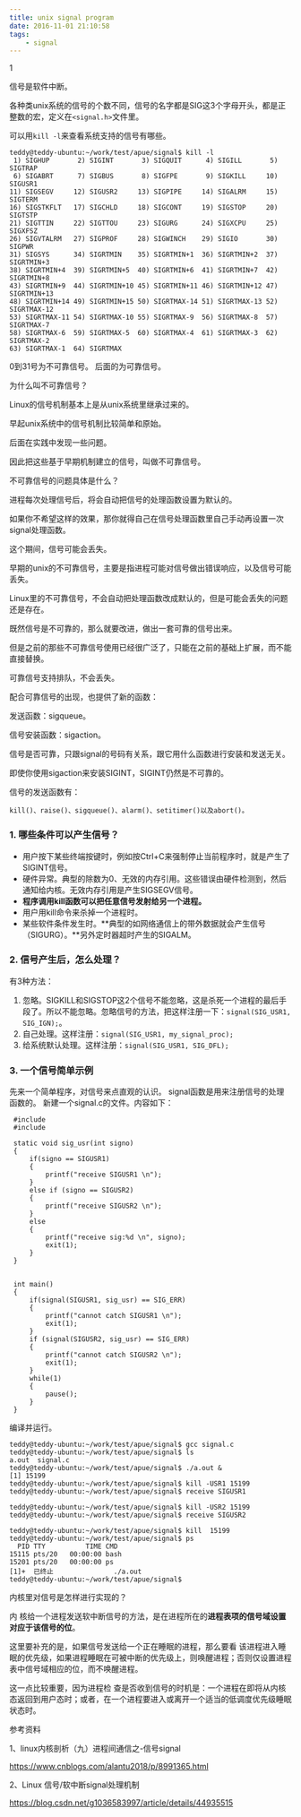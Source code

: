 ```yaml
---
title: unix signal program
date: 2016-11-01 21:10:58
tags:
	- signal
---
```

1

信号是软件中断。

各种类unix系统的信号的个数不同，信号的名字都是SIG这3个字母开头，都是正整数的宏，定义在`<signal.h>`文件里。

可以用`kill -l`来查看系统支持的信号有哪些。

```
teddy@teddy-ubuntu:~/work/test/apue/signal$ kill -l
 1) SIGHUP       2) SIGINT       3) SIGQUIT      4) SIGILL       5) SIGTRAP
 6) SIGABRT      7) SIGBUS       8) SIGFPE       9) SIGKILL     10) SIGUSR1
11) SIGSEGV     12) SIGUSR2     13) SIGPIPE     14) SIGALRM     15) SIGTERM
16) SIGSTKFLT   17) SIGCHLD     18) SIGCONT     19) SIGSTOP     20) SIGTSTP
21) SIGTTIN     22) SIGTTOU     23) SIGURG      24) SIGXCPU     25) SIGXFSZ
26) SIGVTALRM   27) SIGPROF     28) SIGWINCH    29) SIGIO       30) SIGPWR
31) SIGSYS      34) SIGRTMIN    35) SIGRTMIN+1  36) SIGRTMIN+2  37) SIGRTMIN+3
38) SIGRTMIN+4  39) SIGRTMIN+5  40) SIGRTMIN+6  41) SIGRTMIN+7  42) SIGRTMIN+8
43) SIGRTMIN+9  44) SIGRTMIN+10 45) SIGRTMIN+11 46) SIGRTMIN+12 47) SIGRTMIN+13
48) SIGRTMIN+14 49) SIGRTMIN+15 50) SIGRTMAX-14 51) SIGRTMAX-13 52) SIGRTMAX-12
53) SIGRTMAX-11 54) SIGRTMAX-10 55) SIGRTMAX-9  56) SIGRTMAX-8  57) SIGRTMAX-7
58) SIGRTMAX-6  59) SIGRTMAX-5  60) SIGRTMAX-4  61) SIGRTMAX-3  62) SIGRTMAX-2
63) SIGRTMAX-1  64) SIGRTMAX
```
0到31号为不可靠信号。
后面的为可靠信号。



为什么叫不可靠信号？

Linux的信号机制基本上是从unix系统里继承过来的。

早起unix系统中的信号机制比较简单和原始。

后面在实践中发现一些问题。

因此把这些基于早期机制建立的信号，叫做不可靠信号。

不可靠信号的问题具体是什么？

进程每次处理信号后，将会自动把信号的处理函数设置为默认的。

如果你不希望这样的效果，那你就得自己在信号处理函数里自己手动再设置一次signal处理函数。

这个期间，信号可能会丢失。

早期的unix的不可靠信号，主要是指进程可能对信号做出错误响应，以及信号可能丢失。

Linux里的不可靠信号，不会自动把处理函数改成默认的，但是可能会丢失的问题还是存在。

既然信号是不可靠的，那么就要改进，做出一套可靠的信号出来。

但是之前的那些不可靠信号使用已经很广泛了，只能在之前的基础上扩展，而不能直接替换。

可靠信号支持排队，不会丢失。

配合可靠信号的出现，也提供了新的函数：

发送函数：sigqueue。

信号安装函数：sigaction。

信号是否可靠，只跟signal的号码有关系，跟它用什么函数进行安装和发送无关。

即使你使用sigaction来安装SIGINT，SIGINT仍然是不可靠的。



信号的发送函数有：

```
kill()、raise()、sigqueue()、alarm()、setitimer()以及abort()。
```




### 1. 哪些条件可以产生信号？
* 用户按下某些终端按键时，例如按Ctrl+C来强制停止当前程序时，就是产生了SIGINT信号。
* 硬件异常。典型的除数为0、无效的内存引用。这些错误由硬件检测到，然后通知给内核。无效内存引用是产生SIGSEGV信号。
* **程序调用kill函数可以把任意信号发射给另一个进程。**
* 用户用kill命令来杀掉一个进程时。
* 某些软件条件发生时。**典型的如网络通信上的带外数据就会产生信号（SIGURG）。**另外定时器超时产生的SIGALM。
### 2. 信号产生后，怎么处理？
有3种方法：
1. 忽略。SIGKILL和SIGSTOP这2个信号不能忽略，这是杀死一个进程的最后手段了。所以不能忽略。忽略信号的方法，把这样注册一下：`signal(SIG_USR1, SIG_IGN);`。
2. 自己处理。这样注册：`signal(SIG_USR1, my_signal_proc);`
3. 给系统默认处理。这样注册：`signal(SIG_USR1, SIG_DFL);`
### 3. 一个信号简单示例
先来一个简单程序，对信号来点直观的认识。
signal函数是用来注册信号的处理函数的。
新建一个signal.c的文件。内容如下：

```
 #include 
 #include 
 
 static void sig_usr(int signo)
 {
     if(signo == SIGUSR1)
     {
         printf("receive SIGUSR1 \n");
     }
     else if (signo == SIGUSR2)
     {
         printf("receive SIGUSR2 \n");
     }
     else
     {
         printf("receive sig:%d \n", signo);
         exit(1);
     }  
 }
 
 
 int main()
 {
     if(signal(SIGUSR1, sig_usr) == SIG_ERR)
     {
         printf("cannot catch SIGUSR1 \n");
         exit(1);
     }
     if (signal(SIGUSR2, sig_usr) == SIG_ERR)
     {
         printf("cannot catch SIGUSR2 \n");
         exit(1);
     }
     while(1)
     {
         pause();
     }
 }
```
编译并运行。
```
teddy@teddy-ubuntu:~/work/test/apue/signal$ gcc signal.c 
teddy@teddy-ubuntu:~/work/test/apue/signal$ ls
a.out  signal.c
teddy@teddy-ubuntu:~/work/test/apue/signal$ ./a.out &
[1] 15199
teddy@teddy-ubuntu:~/work/test/apue/signal$ kill -USR1 15199
teddy@teddy-ubuntu:~/work/test/apue/signal$ receive SIGUSR1 

teddy@teddy-ubuntu:~/work/test/apue/signal$ kill -USR2 15199
teddy@teddy-ubuntu:~/work/test/apue/signal$ receive SIGUSR2 

teddy@teddy-ubuntu:~/work/test/apue/signal$ kill  15199     
teddy@teddy-ubuntu:~/work/test/apue/signal$ ps
  PID TTY          TIME CMD
15115 pts/20   00:00:00 bash
15201 pts/20   00:00:00 ps
[1]+  已终止               ./a.out
teddy@teddy-ubuntu:~/work/test/apue/signal$ 
```



内核里对信号是怎样进行实现的？

内 核给一个进程发送软中断信号的方法，是在进程所在的**进程表项的信号域设置对应于该信号的位**。

这里要补充的是，如果信号发送给一个正在睡眠的进程，那么要看 该进程进入睡眠的优先级，如果进程睡眠在可被中断的优先级上，则唤醒进程；否则仅设置进程表中信号域相应的位，而不唤醒进程。

这一点比较重要，因为进程检 查是否收到信号的时机是：一个进程在即将从内核态返回到用户态时；或者，在一个进程要进入或离开一个适当的低调度优先级睡眠状态时。 



参考资料

1、linux内核剖析（九）进程间通信之-信号signal

https://www.cnblogs.com/alantu2018/p/8991365.html

2、Linux 信号/软中断signal处理机制

https://blog.csdn.net/g1036583997/article/details/44935515